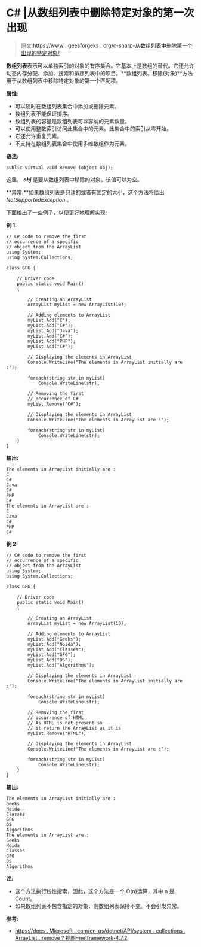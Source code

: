 # C# |从数组列表中删除特定对象的第一次出现

> 原文:[https://www . geesforgeks . org/c-sharp-从数组列表中删除第一个出现的特定对象/](https://www.geeksforgeeks.org/c-sharp-remove-the-first-occurrence-of-a-specific-object-from-the-arraylist/)

**数组列表**表示可以单独索引的对象的有序集合。它基本上是数组的替代。它还允许动态内存分配、添加、搜索和排序列表中的项目。**数组列表。移除(对象)**方法用于从数组列表中移除特定对象的第一个匹配项。

**属性:**

*   可以随时在数组列表集合中添加或删除元素。
*   数组列表不能保证排序。
*   数组列表的容量是数组列表可以容纳的元素数量。
*   可以使用整数索引访问此集合中的元素。此集合中的索引从零开始。
*   它还允许重复元素。
*   不支持在数组列表集合中使用多维数组作为元素。

**语法:**

```
public virtual void Remove (object obj);

```

这里， ***obj*** 是要从数组列表中移除的对象。该值可以为空。

**异常:**如果数组列表是只读的或者有固定的大小，这个方法将给出 *NotSupportedException* 。

下面给出了一些例子，以便更好地理解实现:

**例 1:**

```
// C# code to remove the first 
// occurrence of a specific 
// object from the ArrayList
using System; 
using System.Collections; 

class GFG { 

    // Driver code 
    public static void Main() 
    { 

        // Creating an ArrayList 
        ArrayList myList = new ArrayList(10); 

        // Adding elements to ArrayList 
        myList.Add("C"); 
        myList.Add("C#"); 
        myList.Add("Java"); 
        myList.Add("C#"); 
        myList.Add("PHP"); 
        myList.Add("C#"); 

        // Displaying the elements in ArrayList 
        Console.WriteLine("The elements in ArrayList initially are :"); 

        foreach(string str in myList) 
            Console.WriteLine(str); 

        // Removing the first 
        // occurrence of C#
        myList.Remove("C#"); 

        // Displaying the elements in ArrayList 
        Console.WriteLine("The elements in ArrayList are :"); 

        foreach(string str in myList) 
            Console.WriteLine(str); 
    } 
} 
```

**输出:**

```
The elements in ArrayList initially are :
C
C#
Java
C#
PHP
C#
The elements in ArrayList are :
C
Java
C#
PHP
C#

```

**例 2:**

```
// C# code to remove the first 
// occurrence of a specific 
// object from the ArrayList
using System; 
using System.Collections; 

class GFG { 

    // Driver code 
    public static void Main() 
    { 

        // Creating an ArrayList 
        ArrayList myList = new ArrayList(10); 

        // Adding elements to ArrayList 
        myList.Add("Geeks"); 
        myList.Add("Noida"); 
        myList.Add("Classes"); 
        myList.Add("GFG"); 
        myList.Add("DS"); 
        myList.Add("Algorithms"); 

        // Displaying the elements in ArrayList 
        Console.WriteLine("The elements in ArrayList initially are :"); 

        foreach(string str in myList) 
            Console.WriteLine(str); 

        // Removing the first 
        // occurrence of HTML
        // As HTML is not present so
        // it return the ArrayList as it is
        myList.Remove("HTML"); 

        // Displaying the elements in ArrayList 
        Console.WriteLine("The elements in ArrayList are :"); 

        foreach(string str in myList) 
            Console.WriteLine(str); 
    } 
} 
```

**输出:**

```
The elements in ArrayList initially are :
Geeks
Noida
Classes
GFG
DS
Algorithms
The elements in ArrayList are :
Geeks
Noida
Classes
GFG
DS
Algorithms

```

**注:**

*   这个方法执行线性搜索，因此，这个方法是一个 O(n)运算，其中 n 是 Count。
*   如果数组列表不包含指定的对象，则数组列表保持不变。不会引发异常。

**参考:**

*   [https://docs . Microsoft . com/en-us/dotnet/API/system . collections . ArrayList . remove？视图=netframework-4.7.2](https://docs.microsoft.com/en-us/dotnet/api/system.collections.arraylist.remove?view=netframework-4.7.2)